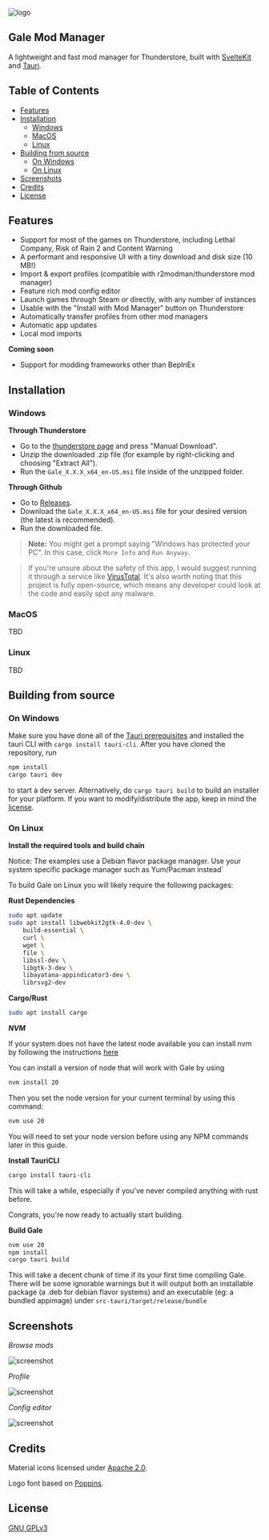 ![logo](https://raw.githubusercontent.com/Kesomannen/gale/master/app-icon@0,25x.png)

<h2> Gale Mod Manager </h2>

A lightweight and fast mod manager for Thunderstore, built with [SvelteKit](https://kit.svelte.dev/) and [Tauri](https://tauri.app/).

<h2> Table of Contents </h2>

- [Features](#features)
- [Installation](#installation)
  - [Windows](#windows)
  - [MacOS](#macos)
  - [Linux](#linux)
- [Building from source](#building-from-source)
  - [On Windows](#on-windows)
  - [On Linux](#on-linux)
- [Screenshots](#screenshots)
- [Credits](#credits)
- [License](#license)


## Features

- Support for most of the games on Thunderstore, including Lethal Company, Risk of Rain 2 and Content Warning
- A performant and responsive UI with a tiny download and disk size (10 MB!)
- Import & export profiles (compatible with r2modman/thunderstore mod manager)
- Feature rich mod config editor
- Launch games through Steam *or* directly, with any number of instances
- Usable with the "Install with Mod Manager" button on Thunderstore
- Automatically transfer profiles from other mod managers
- Automatic app updates
- Local mod imports

**Coming soon**

- Support for modding frameworks other than BepInEx

## Installation

### Windows

**Through Thunderstore**
- Go to the [thunderstore page](https://thunderstore.io/c/lethal-company/p/Kesomannen/GaleModManager/) and press "Manual Download".
- Unzip the downloaded .zip file (for example by right-clicking and choosing "Extract All").
- Run the `Gale_X.X.X_x64_en-US.msi` file inside of the unzipped folder.

**Through Github**
- Go to [Releases](https://github.com/Kesomannen/gale/releases).
- Download the `Gale_X.X.X_x64_en-US.msi` file for your desired version (the latest is recommended).
- Run the downloaded file.

> **Note:** You might get a prompt saying "Windows has protected your PC". In this case, click `More Info` and `Run Anyway`.

> If you're unsure about the safety of this app, I would suggest running it through a service like [VirusTotal](https://www.virustotal.com).
> It's also worth noting that this project is fully open-source, which means any developer could look at the code and easily spot any malware.

### MacOS

TBD

### Linux

TBD

## Building from source

### On Windows

Make sure you have done all of the [Tauri prerequisites](https://tauri.app/v1/guides/getting-started/prerequisites) and installed the tauri CLI with `cargo install tauri-cli`.
After you have cloned the repository, run
```sh
npm install
cargo tauri dev
```
to start a dev server. Alternatively, do `cargo tauri build` to build an installer for your platform. If you want to modify/distribute the app, keep in mind the [license](https://choosealicense.com/licenses/gpl-3.0/#).

### On Linux

**Install the required tools and build chain**

Notice: The examples use a Debian flavor package manager. Use your system specific package manager such as Yum/Pacman instead`

To build Gale on Linux you will likely require the following packages:

**Rust Dependencies**

```sh
sudo apt update
sudo apt install libwebkit2gtk-4.0-dev \
    build-essential \
    curl \
    wget \
    file \
    libssl-dev \
    libgtk-3-dev \
    libayatana-appindicator3-dev \
    librsvg2-dev
```

**Cargo/Rust**

```sh
sudo apt install cargo
```

***NVM***

If your system does not have the latest node available you can install nvm by following the instructions [here](https://www.freecodecamp.org/news/node-version-manager-nvm-install-guide/)

You can install a version of node that will work with Gale by using

```sh
nvm install 20
```

Then you set the node version for your current terminal by using this command:

```sh
nvm use 20
```

You will need to set your node version before using any NPM commands later in this guide.

**Install TauriCLI**

```sh
cargo install tauri-cli
```

This will take a while, especially if you've never compiled anything with rust before.

Congrats, you're now ready to actually start building.

**Build Gale**

```sh
nvm use 20
npm install
cargo tauri build
```

This will take a decent chunk of time if its your first time compiling Gale. There will be some ignorable warnings but it will output both an installable package (a .deb for debian flavor systems) and an executable (eg: a bundled appimage) under `src-tauri/target/release/bundle`

## Screenshots

*Browse mods*

![screenshot](https://raw.githubusercontent.com/Kesomannen/gale/master/images/screenshot2.png)

*Profile*

![screenshot](https://raw.githubusercontent.com/Kesomannen/gale/master/images/screenshot1.png)

*Config editor*

![screenshot](https://raw.githubusercontent.com/Kesomannen/gale/master/images/screenshot3.png)

## Credits

Material icons licensed under [Apache 2.0](https://www.apache.org/licenses/LICENSE-2.0.html).

Logo font based on [Poppins](https://fonts.google.com/specimen/Poppins).

## License

[GNU GPLv3](https://choosealicense.com/licenses/gpl-3.0/#)

